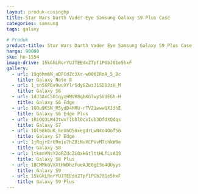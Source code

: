 ```yaml
---
layout: produk-casinghp
title: Star Wars Darth Vader Eye Samsung Galaxy S9 Plus Case
categories: samsung
tags: galaxy

# Produk
product-title: Star Wars Darth Vader Eye Samsung Galaxy S9 Plus Case
harga: 90000
sku: hn-1554
image-drive: 15kGkLRorYUJTEEdxZTpf1PGbJ01e5hxF
gallery:
  - url: 19q6hm6N_aDFCdZc3Xr-w006ZRoA_5_Bc
    title: Galaxy Note 8
  - url: 1_sn5XPBv9wuXYlrSdy6ZwzJ1SD8JzH_M
    title: Galaxy S6
  - url: 1dJ3AvC5O1qyzHMVR8qbKG7wySVdEGh-H
    title: Galaxy S6 Edge
  - url: 1GOu9KSN_R5ydD4HRU-rTV21wwwQX13hE
    title: Galaxy S6 Edge Plus
  - url: 1RiOQ3LW43twxTIbhl0cvIub3DfdXQdqs
    title: Galaxy S7
  - url: 1Ol98kbuK_keanQ50xegdrLwN4o4Oof5B
    title: Galaxy S7 Edge
  - url: 1jRqjrErU9mio7hZ8iNuXCPVvMTchkW8e
    title: Galaxy S8
  - url: 1tkmnVNsY2oRZdcZL0xkGtlttHLfLsAQ8
    title: Galaxy S8 Plus
  - url: 1BCMMk0VXXtHWDhzFueAJE0gE9o4QUyys
    title: Galaxy S9
  - url: 15kGkLRorYUJTEEdxZTpf1PGbJ01e5hxF
    title: Galaxy S9 Plus
---
```

